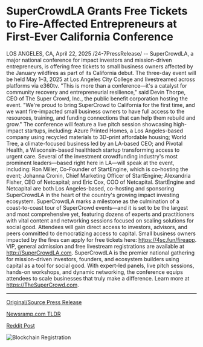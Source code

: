 # SuperCrowdLA Grants Free Tickets to Fire-Affected Entrepreneurs at First-Ever California Conference

LOS ANGELES, CA, April 22, 2025 /24-7PressRelease/ -- SuperCrowdLA, a major national conference for impact investors and mission-driven entrepreneurs, is offering free tickets to small business owners affected by the January wildfires as part of its California debut. The three-day event will be held May 1–3, 2025 at Los Angeles City College and livestreamed across platforms via e360tv.  "This is more than a conference—it's a catalyst for community recovery and entrepreneurial resilience," said Devin Thorpe, CEO of The Super Crowd, Inc., the public benefit corporation hosting the event. "We're proud to bring SuperCrowd to California for the first time, and we want fire-impacted small business owners to have full access to the resources, training, and funding connections that can help them rebuild and grow."  The conference will feature a live pitch session showcasing high-impact startups, including: Azure Printed Homes, a Los Angeles-based company using recycled materials to 3D-print affordable housing; World Tree, a climate-focused business led by an LA-based CEO; and Pivotal Health, a Wisconsin-based healthtech startup transforming access to urgent care.  Several of the investment crowdfunding industry's most prominent leaders—based right here in LA—will speak at the event, including: Ron Miller, Co-Founder of StartEngine, which is co-hosting the event; Johanna Cronin, Chief Marketing Officer of StartEngine; Alexandria Fisher, CEO of Netcapital; and Eric Cox, COO of Netcapital.  StartEngine and Netcapital are both Los Angeles-based, co-hosting and sponsoring SuperCrowdLA in the heart of the country's growing impact investing ecosystem.  SuperCrowdLA marks a milestone as the culmination of a coast-to-coast tour of SuperCrowd events—and it is set to be the largest and most comprehensive yet, featuring dozens of experts and practitioners with vital content and networking sessions focused on scaling solutions for social good. Attendees will gain direct access to investors, advisors, and peers committed to democratizing access to capital.  Small business owners impacted by the fires can apply for free tickets here: https://4sc.fun/fireapp. VIP, general admission and free livestream registrations are available at http://SuperCrowdLA.com.  SuperCrowdLA is the premier national gathering for mission-driven investors, founders, and ecosystem builders using capital as a tool for social good. With expert-led panels, live pitch sessions, hands-on workshops, and dynamic networking, the conference equips attendees to scale businesses that truly make a difference. Learn more at https://TheSuperCrowd.com. 

---

[Original/Source Press Release](https://www.24-7pressrelease.com/press-release/522053/supercrowdla-grants-free-tickets-to-fire-affected-entrepreneurs-at-first-ever-california-conference)
                    

[Newsramp.com TLDR](https://newsramp.com/curated-news/supercrowdla-offers-free-tickets-to-fire-impacted-small-business-owners-in-california-debut/f3718ab98496b6930c7385a7eed3841c) 

 



[Reddit Post](https://www.reddit.com/r/Energy_Climate_News/comments/1k50d1h/supercrowdla_offers_free_tickets_to_fireimpacted/) 



![Blockchain Registration](https://cdn.newsramp.app/24-7PressRelease/qrcode/254/22/moonjS4m.webp)